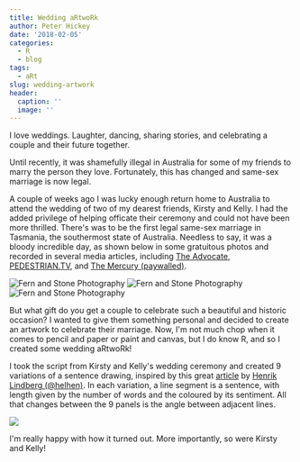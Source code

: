 ```yaml
---
title: Wedding aRtwoRk
author: Peter Hickey
date: '2018-02-05'
categories:
  - R
  - blog
tags:
  - aRt
slug: wedding-artwork
header:
  caption: ''
  image: ''
---
```


I love weddings. Laughter, dancing, sharing stories, and celebrating a couple 
and their future together. 

Until recently, it was shamefully illegal in Australia for some of my friends 
to marry the person they love. Fortunately, this has changed and same-sex 
marriage is now legal.

A couple of weeks ago I was lucky enough return home to Australia to attend the 
wedding of two of my dearest friends, Kirsty and Kelly. I had the added 
privilege of helping officate their ceremony and could not have been more 
thrilled. There's was to be the first legal same-sex marriage in Tasmania, the 
southermost state of Australia. Needless to say, it was a bloody incredible 
day, as shown below in some gratuitous photos and recorded in several media 
articles, including [The Advocate](http://www.theadvocate.com.au/story/5153850/the-historic-wedding-of-kelly-and-kirsty/), [PEDESTRIAN.TV](https://www.pedestrian.tv/dating/kirsty-and-kelly-albion/), and [The Mercury (paywalled)](http://www.themercury.com.au/lifestyle/kelly-mackenzie-and-kirsty-albion-say-wedding-in-tasmania-best-day-of-our-lives/news-story/baea7c3453679d478034bb151aaed78f).

![[Fern and Stone Photography](https://fernandstonephotography.pixieset.com/kirstyandkelly-1/)](https://images.pixieset.com/05992701/bfe33d946d5eb9657bbe2e8885252a61-xlarge.jpg)
![[Fern and Stone Photography](https://fernandstonephotography.pixieset.com/kirstyandkelly-1/)](https://images.pixieset.com/05992701/fa50381064e80c8279d90944c3d8b659-xlarge.jpg)
![[Fern and Stone Photography](https://fernandstonephotography.pixieset.com/kirstyandkelly-1/)](https://images.pixieset.com/05992701/5b7a2172d9a701a784cb97385c300002-xlarge.jpg)

But what gift do you get a couple to celebrate such a beautiful and historic 
occasion? I wanted to give them something personal and decided to create an 
artwork to celebrate their marriage. Now, I'm not much chop when it comes to 
pencil and paper or paint and canvas, but I do know R, and so I created some 
wedding aRtwoRk!

I took the script from Kirsty and Kelly's wedding ceremony and created 9 
variations of a sentence drawing, inspired by this great 
[article](https://htmlpreview.github.io/?https://github.com/halhen/viz-pub/blob/master/sentence-drawings/code.nb.html) 
by [Henrik Lindberg (@helhen)](https://github.com/halhen). In each variation, a 
line segment is a sentence, with length given by the number of words and the 
coloured by its sentiment. All that changes between the 9 panels is the angle 
between adjacent lines.

![](/figures/ceremony_sentence_plot.png)

I'm really happy with how it turned out. More importantly, so were Kirsty and 
Kelly!

